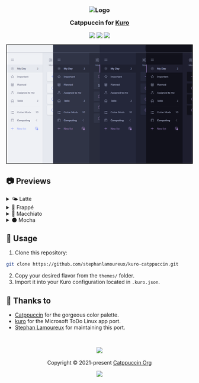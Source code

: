 <h3 align="center">
	<img src="https://raw.githubusercontent.com/catppuccin/catppuccin/main/assets/logos/exports/1544x1544_circle.png" width="100" alt="Logo"/><br/>
	<img src="https://raw.githubusercontent.com/catppuccin/catppuccin/main/assets/misc/transparent.png" height="30" width="0px"/>
	Catppuccin for <a href="https://github.com/dakiak/kuro">Kuro</a>
	<img src="https://raw.githubusercontent.com/catppuccin/catppuccin/main/assets/misc/transparent.png" height="30" width="0px"/>
</h3>

<p align="center">
	<a href="https://github.com/stephanlamoureux/kuro-catppuccin/stargazers"><img src="https://img.shields.io/github/stars/stephanlamoureux/kuro-catppuccin?colorA=363a4f&colorB=b7bdf8&style=for-the-badge"></a>
	<a href="https://github.com/stephanlamoureux/kuro-catppuccin/issues"><img src="https://img.shields.io/github/issues/stephanlamoureux/kuro-catppuccin?colorA=363a4f&colorB=f5a97f&style=for-the-badge"></a>
	<a href="https://github.com/stephanlamoureux/kuro-catppuccin/contributors"><img src="https://img.shields.io/github/contributors/stephanlamoureux/kuro-catppuccin?colorA=363a4f&colorB=a6da95&style=for-the-badge"></a>
</p>

<p align="center">
	<img src="assets/preview.png" width="700"/>
</p>

## 📷 Previews

<details>
<summary>🌤️ Latte</summary>
<img src="assets/kuro-latte.png" width="75%"/>
</details>
<details>
<summary>🧊 Frappé</summary>
<img src="assets/kuro-frappe.png" width="75%"/>
</details>
<details>
<summary>🍵 Macchiato</summary>
<img src="assets/kuro-macchiato.png" width="75%"/>
</details>
<details>
<summary>🌑 Mocha</summary>
<img src="assets/kuro-mocha.png" width="75%"/>
</details>

## 🚀 Usage

1. Clone this repository:
```bash
git clone https://github.com/stephanlamoureux/kuro-catppuccin.git
```

2. Copy your desired flavor from the `themes/` folder.
3. Import it into your Kuro configuration located in `.kuro.json`.

## 💝 Thanks to

- [Catppuccin](https://github.com/catppuccin) for the gorgeous color palette.
- [kuro](https://github.com/davidsmorais/kuro) for the Microsoft ToDo Linux app port.
- [Stephan Lamoureux](https://github.com/stephanlamoureux) for maintaining this port.

&nbsp;

<p align="center">
	<img src="https://raw.githubusercontent.com/catppuccin/catppuccin/main/assets/footers/gray0_ctp_on_line.svg?sanitize=true" />
</p>

<p align="center">
	Copyright &copy; 2021-present <a href="https://github.com/catppuccin" target="_blank">Catppuccin Org</a>
</p>

<p align="center">
	<a href="https://github.com/catppuccin/catppuccin/blob/main/LICENSE"><img src="https://img.shields.io/static/v1.svg?style=for-the-badge&label=License&message=MIT&logoColor=d9e0ee&colorA=363a4f&colorB=b7bdf8"/></a>
</p>

